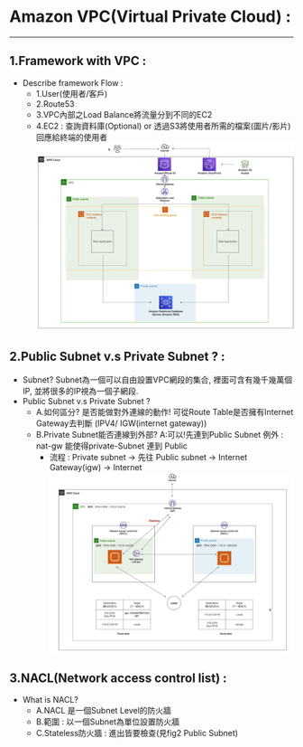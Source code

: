 # Amazon VPC(Virtual Private Cloud) : 
<hr/>

## 1.Framework with VPC : 

- Describe framework Flow : <BR>
    - 1.User(使用者/客戶) <BR>
    - 2.Route53 <BR>
    - 3.VPC內部之Load Balance將流量分到不同的EC2 <BR>
    - 4.EC2 : 查詢資料庫(Optional) or 透過S3將使用者所需的檔案(圖片/影片)回應給終端的使用者 <BR>
![image](../data/img/VPC/framework_with_VPC.png)

  
## 2.Public Subnet v.s Private Subnet ? : 
- Subnet?  Subnet為一個可以自由設置VPC網段的集合, 裡面可含有幾千幾萬個IP, 並將很多的IP視為一個子網段.
- Public Subnet v.s Private Subnet ?
    - A.如何區分? 是否能做對外連線的動作!
        可從Route Table是否擁有Internet Gateway去判斷 (IPV4/ IGW(internet gateway))
    - B.Private Subnet能否連線到外部? A:可以!先連到Public Subnet 例外 : nat-gw 能使得private-Subnet 連到 Public
        - 流程 : Private subnet -> 先往 Public subnet -> Internet Gateway(igw) -> Internet
![image](../data/img/VPC/VPC_PublicPrivate_Subnet.png)


## 3.NACL(Network access control list) : 
- What is NACL? 
    - A.NACL 是一個Subnet Level的防火牆
    - B.範圍 : 以一個Subnet為單位設置防火牆
    - C.Stateless防火牆 : 進出皆要檢查(見fig2 Public Subnet)